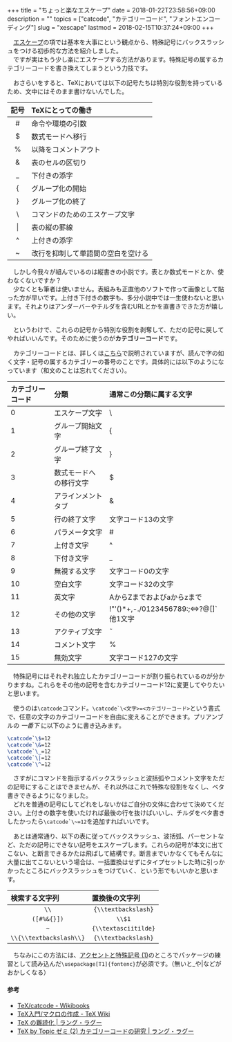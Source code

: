+++
title = "ちょっと楽なエスケープ"
date = 2018-01-22T23:58:56+09:00
description = ""
topics = ["catcode", "カテゴリーコード", "フォントエンコーディング"]
slug = "xescape"
lastmod = 2018-02-15T10:37:24+09:00
+++

&#x3000;[エスケープ](/tutorial/3_3escape/)の項では基本を大事にという観点から、特殊記号にバックスラッシュをつける初歩的な方法を紹介しました。  
　ですが実はもう少し楽にエスケープする方法があります。特殊記号の属するカテゴリーコードを書き換えてしまうという力技です。

　おさらいをすると、TeXにおいては以下の記号たちは特別な役割を持っているため、文中にはそのまま書けないんでした。

|記号|TeXにとっての働き|
|:--:|:---------|
| # | 命令や環境の引数 |
| $ | 数式モードへ移行 |
| % | 以降をコメントアウト|
| & | 表のセルの区切り |
| _ | 下付きの添字 |
| { | グループ化の開始 |
| } | グループ化の終了 |
| \\ | コマンドのためのエスケープ文字 |
| \| | 表の縦の罫線 |
| ^ | 上付きの添字 |
| ~ | 改行を抑制して単語間の空白を空ける|

　しかし今我々が組んでいるのは縦書きの小説です。表とか数式モードとか、使わなくないですか？  
　少なくとも筆者は使いません。表組みも正直他のソフトで作って画像として貼った方が早いです。上付き下付きの数字も、多分小説中では一生使わないと思います。それよりはアンダーバーやチルダを含むURLとかを直書きできた方が嬉しい。

　というわけで、これらの記号から特別な役割を剥奪して、ただの記号に戻してやればいいんです。そのために使うのが**カテゴリーコード**です。

　カテゴリーコードとは、詳しくは[こちら](https://texwiki.texjp.org/?TeX%E5%85%A5%E9%96%80%2F%E3%83%9E%E3%82%AF%E3%83%AD%E3%81%AE%E4%BD%9C%E6%88%90#mef7a198)で説明されていますが、読んで字の如く文字・記号の属するカテゴリーの番号のことです。具体的には以下のようになっています（和文のことは忘れてください）。

| カテゴリーコード |          分類          |        通常この分類に属する文字        |
| :-------------- | :--------------------- | :------------------------------------ |
| 0                | エスケープ文字         | \\                                     |
| 1                | グループ開始文字       | {                                      |
| 2                | グループ終了文字       | }                                      |
| 3                | 数式モードへの移行文字 | $                                      |
| 4                | アラインメントタブ     | &                                      |
| 5                | 行の終了文字           | 文字コード13の文字                     |
| 6                | パラメータ文字         | #                                      |
| 7                | 上付き文字             | ^                                      |
| 8                | 下付き文字             | _                                      |
| 9                | 無視する文字           | 文字コード0の文字                      |
| 10               | 空白文字               | 文字コード32の文字                     |
| 11               | 英文字                 | AからZまでおよびaからzまで             |
| 12               | その他の文字           | !"'()*+,-./0123456789:;<=>?@[]`他1文字 |
| 13               | アクティブ文字         | ˜                                      |
| 14               | コメント文字           | %                                      |
| 15               | 無効文字               | 文字コード127の文字                    |

　特殊記号にはそれぞれ独立したカテゴリーコードが割り振られているのが分かりますね。これらをその他の記号を含むカテゴリーコード12に変更してやりたいと思います。

　使うのは`\catcode`コマンド。<code>\catcode`\\\<文字>=<カテゴリーコード></code>という書式で、任意の文字のカテゴリーコードを自由に変えることができます。プリアンブルの *一番下* に以下のように書き込みます。

```LaTeX
\catcode`\$=12
\catcode`\&=12
\catcode`\_=12
\catcode`\|=12
\catcode`\^=12
```

　さすがにコマンドを指示するバックスラッシュと波括弧やコメント文字をただの記号にすることはできませんが、それ以外はこれで特殊な役割をなくし、ベタ書きできるようになりました。  
　どれを普通の記号にしてどれをしないかはご自分の文体に合わせて決めてください。上付きの数字を使いたければ最後の行を抜けばいいし、チルダをベタ書きしたかったら<code>\catcode`\\\~=12</code>を追加すればいいです。

　あとは通常通り、以下の表に従ってバックスラッシュ、波括弧、パーセントなど、ただの記号にできない記号をエスケープします。これらの記号が本文に出てこない、と断言できるかたは飛ばして結構です。断言までいかなくてもそんなに大量に出てこないという場合は、一括置換はせずにタイプセットした時に引っかかったところにバックスラッシュをつけていく、という形でもいいかと思います。

<table>
<thead>
<tr>
<th align="left">検索する文字列</th>
<th align="left">置換後の文字列</th>
</tr>
</thead>
<tbody>
<tr>
<td align="center"><code>&#092;&#092;</code></td>
<td align="center"><code>{&#092;&#092;textbackslash}</code></td>
</tr>
<tr>
<td align="center"><code>([#%&amp;{}])</code></td>
<td align="center"><code>&#092;&#092;$1</code></td>
</tr>
<tr>
<td align="center"><code>~</code></td>
<td align="center"><code>{&#092;&#092;textasciitilde}</code></td>
</tr>
<tr>
<td align="center"><code>&#092;&#092;{&#092;&#092;textbackslash&#092;&#092;}</code></td>
<td align="center"><code>{&#092;&#092;textbackslash}</code></td>
</tr>
</tbody>
</table>

　ちなみにこの方法には、[アクセントと特殊記号 (1)](/tutorial/4_3_3accent1/)のところでパッケージの練習として読み込んだ`\usepackage[T1]{fontenc}`が必須です。（無いと_や|などがおかしくなる）

#### 参考
- [TeX/catcode - Wikibooks](https://en.wikibooks.org/wiki/TeX/catcode)
- [TeX入門/マクロの作成 - TeX Wiki](https://texwiki.texjp.org/?TeX%E5%85%A5%E9%96%80%2F%E3%83%9E%E3%82%AF%E3%83%AD%E3%81%AE%E4%BD%9C%E6%88%90#mef7a198)
- [TeX の難読化 | ラング・ラグー](https://blog.wtsnjp.com/2016/12/21/obfuscate-tex/)
- [TeX by Topic ゼミ (2) カテゴリーコードの研究 | ラング・ラグー](https://blog.wtsnjp.com/2017/03/31/tex-by-topic2/)